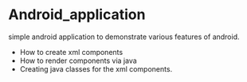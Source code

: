 # Android_application
simple android application to demonstrate various features of android.

- How to create xml components
- How to render components via java
- Creating java classes for the xml components.
